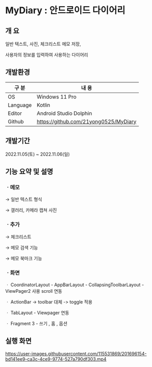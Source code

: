 # MyDiary : 안드로이드 다이어리

## 개 요
일반 텍스트, 사진, 체크리스트 메모 저장,

사용자의 정보를 입력하여 사용하는 다이어리

## 개발환경

| 구 분 | 내 용 |
| --- | --- |
| OS | Windows 11 Pro |
| Language | Kotlin |
| Editor | Android Studio Dolphin |
| Github | https://github.com/21yong0525/MyDiary |

## 개발기간

2022.11.05(토) ~ 2022.11.06(일)

## 기능 요약 및 설명

### ㆍ메모

  → 일반 텍스트 형식
  
  → 갤러리, 카메라 캡쳐 사진
  
### ㆍ추가

  → 체크리스트

  → 메모 검색 기능
  
  → 메모 북마크 기능
  
### ㆍ화면

ㆍ CoordinatorLayout - AppBarLayout - CollapsingToolbarLayout - ViewPager2 사용 scroll 연동

ㆍ ActionBar -> toolbar 대체 -> toggle 적용

ㆍ TabLayout - Viewpager 연동

ㆍ Fragment 3 - 쓰기 , 홈 , 옵션

## 실행 화면

https://user-images.githubusercontent.com/115531869/201696154-bd141ee9-ca3c-4ce9-9774-527a790df303.mp4
